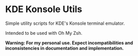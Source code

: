 # KDE Konsole Utils

Simple utility scripts for KDE's Konsole terminal emulator.  

Intended to be used with Oh My Zsh.

**Warning: For my personal use. Expect incompatibilities and inconsistencies in
documentation and implementation.**


